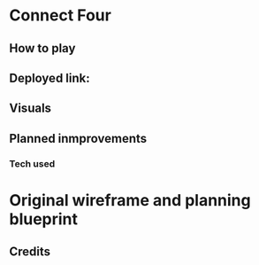 # Connect Four


## How to play


## Deployed link:


## Visuals


## Planned inmprovements


### Tech used


# Original wireframe and planning blueprint


## Credits


